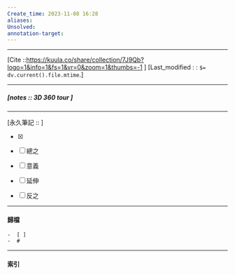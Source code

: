 ```yaml
---
Create_time: 2023-11-08 16:28
aliases: 
Unsolved: 
annotation-target:
---
```


---
[Cite ::https://kuula.co/share/collection/7J9Qb?logo=1&info=1&fs=1&vr=0&zoom=1&thumbs=-1  ]
[Last_modified : : `$= dv.current().file.mtime`.]


---
##### [notes ::  3D 360 tour  ]


---

[永久筆記 :: ]
	
- [x]

- [ ] 總之

- [ ] 意義

- [ ] 延伸

- [ ] 反之


---
#### 歸檔 
	-  [ ]
	-  #


---
#### 索引
